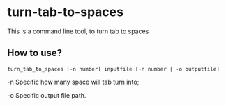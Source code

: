 # turn-tab-to-spaces
This is a command line tool, to turn tab to spaces

## How to use?

`turn_tab_to_spaces [-n number] inputfile [-n number | -o outputfile]`

-n          Specific how many space will tab turn into;

-o           Specific output file path.
